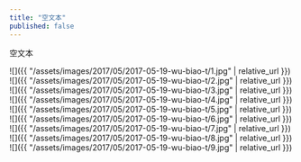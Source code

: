```yaml
---
title: "空文本"
published: false
---
```

空文本



![]({{ "/assets/images/2017/05/2017-05-19-wu-biao-t/1.jpg" | relative_url }})
![]({{ "/assets/images/2017/05/2017-05-19-wu-biao-t/2.jpg" | relative_url }})
![]({{ "/assets/images/2017/05/2017-05-19-wu-biao-t/3.jpg" | relative_url }})
![]({{ "/assets/images/2017/05/2017-05-19-wu-biao-t/4.jpg" | relative_url }})
![]({{ "/assets/images/2017/05/2017-05-19-wu-biao-t/5.jpg" | relative_url }})
![]({{ "/assets/images/2017/05/2017-05-19-wu-biao-t/6.jpg" | relative_url }})
![]({{ "/assets/images/2017/05/2017-05-19-wu-biao-t/7.jpg" | relative_url }})
![]({{ "/assets/images/2017/05/2017-05-19-wu-biao-t/8.jpg" | relative_url }})
![]({{ "/assets/images/2017/05/2017-05-19-wu-biao-t/9.jpg" | relative_url }})
